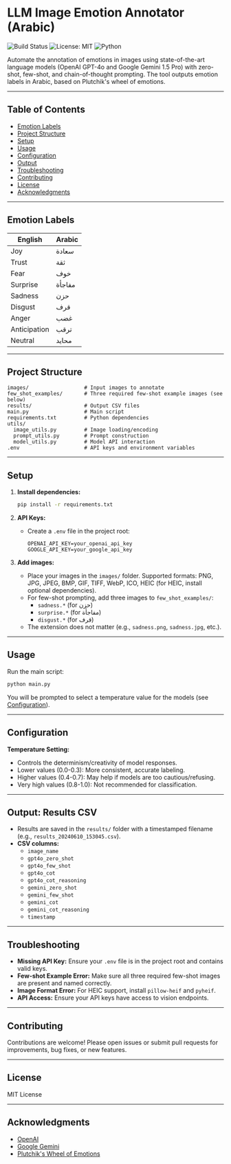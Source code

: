# LLM Image Emotion Annotator (Arabic)

![Build Status](https://img.shields.io/github/actions/workflow/status/username/repo/main.yml?label=build)
![License: MIT](https://img.shields.io/badge/License-MIT-yellow.svg)
![Python](https://img.shields.io/badge/python-3.8%2B-blue)

Automate the annotation of emotions in images using state-of-the-art language models (OpenAI GPT-4o and Google Gemini 1.5 Pro) with zero-shot, few-shot, and chain-of-thought prompting. The tool outputs emotion labels in Arabic, based on Plutchik's wheel of emotions.

---

## Table of Contents

- [Emotion Labels](#emotion-labels)
- [Project Structure](#project-structure)
- [Setup](#setup)
- [Usage](#usage)
- [Configuration](#configuration)
- [Output](#output-results-csv)
- [Troubleshooting](#troubleshooting)
- [Contributing](#contributing)
- [License](#license)
- [Acknowledgments](#acknowledgments)

---

## Emotion Labels

| English        | Arabic    |
|---------------|-----------|
| Joy           | سعادة     |
| Trust         | ثقة       |
| Fear          | خوف       |
| Surprise      | مفاجأة    |
| Sadness       | حزن       |
| Disgust       | قرف       |
| Anger         | غضب       |
| Anticipation  | ترقب      |
| Neutral       | محايد     |

---

## Project Structure

```
images/                  # Input images to annotate
few_shot_examples/       # Three required few-shot example images (see below)
results/                 # Output CSV files
main.py                  # Main script
requirements.txt         # Python dependencies
utils/
  image_utils.py         # Image loading/encoding
  prompt_utils.py        # Prompt construction
  model_utils.py         # Model API interaction
.env                     # API keys and environment variables
```

---

## Setup

1. **Install dependencies:**
   ```bash
   pip install -r requirements.txt
   ```

2. **API Keys:**
   - Create a `.env` file in the project root:
     ```
     OPENAI_API_KEY=your_openai_api_key
     GOOGLE_API_KEY=your_google_api_key
     ```

3. **Add images:**
   - Place your images in the `images/` folder. Supported formats: PNG, JPG, JPEG, BMP, GIF, TIFF, WebP, ICO, HEIC (for HEIC, install optional dependencies).
   - For few-shot prompting, add three images to `few_shot_examples/`:
     - `sadness.*`   (for حزن)
     - `surprise.*`  (for مفاجأة)
     - `disgust.*`   (for قرف)
   - The extension does not matter (e.g., `sadness.png`, `sadness.jpg`, etc.).

---

## Usage

Run the main script:
```bash
python main.py
```

You will be prompted to select a temperature value for the models (see [Configuration](#configuration)).

---

## Configuration

**Temperature Setting:**  
- Controls the determinism/creativity of model responses.
- Lower values (0.0-0.3): More consistent, accurate labeling.
- Higher values (0.4-0.7): May help if models are too cautious/refusing.
- Very high values (0.8-1.0): Not recommended for classification.

---

## Output: Results CSV

- Results are saved in the `results/` folder with a timestamped filename (e.g., `results_20240610_153045.csv`).
- **CSV columns:**
  - `image_name`
  - `gpt4o_zero_shot`
  - `gpt4o_few_shot`
  - `gpt4o_cot`
  - `gpt4o_cot_reasoning`
  - `gemini_zero_shot`
  - `gemini_few_shot`
  - `gemini_cot`
  - `gemini_cot_reasoning`
  - `timestamp`

---

## Troubleshooting

- **Missing API Key:** Ensure your `.env` file is in the project root and contains valid keys.
- **Few-shot Example Error:** Make sure all three required few-shot images are present and named correctly.
- **Image Format Error:** For HEIC support, install `pillow-heif` and `pyheif`.
- **API Access:** Ensure your API keys have access to vision endpoints.

---

## Contributing

Contributions are welcome! Please open issues or submit pull requests for improvements, bug fixes, or new features.

---

## License

MIT License

---

## Acknowledgments

- [OpenAI](https://openai.com/)
- [Google Gemini](https://ai.google.com/gemini/)
- [Plutchik's Wheel of Emotions](https://en.wikipedia.org/wiki/Robert_Plutchik)

